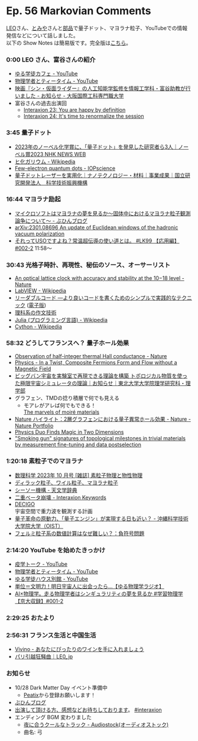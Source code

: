 # Ep. 56 Markovian Comments

[LEO](https://twitter.com/LE0_jp)さん、[とみや](https://twitter.com/TomiyaAkio)さんと[部品](https://twitter.com/tjmlab)で量子ドット、マヨラナ粒子、YouTubeでの情報発信などについて話しました。  
以下の Show Notes は簡易版です。完全版は[こちら](https://interaxion-podcast.github.io/56)。

### 0:00 LEO さん、富谷さんの紹介

- [ゆる学徒カフェ - YouTube](https://www.youtube.com/channel/UCayn-KD-Qjwa8ppQJ50bEAw/videos)
- [物理学者とティータイム - YouTube](https://www.youtube.com/@teatime_with_physicists)
- [映画『シン・仮面ライダー』の人工知能学監修を情報工学科・富谷助教が行いました - お知らせ - 大阪国際工科専門職大学](https://www.iput.ac.jp/osaka/news/13833/)
- 富谷さんの過去出演回
  - [Interaxion 23: You are happy by definition](https://interaxion-podcast.github.io/23)
  - [Interaxion 24: It's time to renormalize the session](https://interaxion-podcast.github.io/24)

### 3:45 量子ドット

- [2023年のノーベル化学賞に、「量子ドット」を発見した研究者ら3人｜ノーベル賞2023 NHK NEWS WEB](https://www3.nhk.or.jp/news/special/nobelprize/2023/chemistry/article_28.html)
- [ヒ化ガリウム - Wikipedia](https://ja.wikipedia.org/wiki/%E3%83%92%E5%8C%96%E3%82%AC%E3%83%AA%E3%82%A6%E3%83%A0)
- [Few-electron quantum dots - IOPscience](https://iopscience.iop.org/article/10.1088/0034-4885/64/6/201/meta)
- [量子ドットレーザーを実用化｜ナノテクノロジー・材料｜事業成果｜国立研究開発法人　科学技術振興機構](https://www.jst.go.jp/seika/bt123-124.html)

### 16:44 マヨラナ励起

- [マイクロソフトはマヨラナの夢を見るか～固体中におけるマヨラナ粒子観測論争について～ - ぶひんブログ](https://buhin-blog.blogspot.com/2022/08/blog-post.html)
- [arXiv:2301.08696 An update of Euclidean windows of the hadronic vacuum polarization](https://arxiv.org/abs/2301.08696)  
- [それってUSOですよね？常温超伝導の使い道とは。 #LK99 【応用編】 #002-2](https://youtu.be/yBLT32ZAWQQ&t=718) 11:58〜

### 30:43 光格子時計、再現性、秘伝のソース、オーサーリスト

- [An optical lattice clock with accuracy and stability at the 10−18 level - Nature](https://www.nature.com/articles/nature12941)
- [LabVIEW - Wikipedia](https://ja.wikipedia.org/wiki/LabVIEW)
- [リーダブルコード ―より良いコードを書くためのシンプルで実践的なテクニック](https://amzn.to/46hgVTV) ([電子版](https://www.oreilly.co.jp/books/9784873115658/))
- [理科系の作文技術](https://amzn.to/40ILIbd)
- [Julia (プログラミング言語) - Wikipedia](https://ja.wikipedia.org/wiki/Julia_(%E3%83%97%E3%83%AD%E3%82%B0%E3%83%A9%E3%83%9F%E3%83%B3%E3%82%B0%E8%A8%80%E8%AA%9E))
- [Cython - Wikipedia](https://ja.wikipedia.org/wiki/Cython)

### 58:32 どうしてフランスへ？ 量子ホール効果

- [Observation of half-integer thermal Hall conductance - Nature](https://www.nature.com/articles/s41586-018-0184-1)
- [Physics - In a Twist, Composite Fermions Form and Flow without a Magnetic Field](https://physics.aps.org/articles/v16/163)
- [ビッグバン宇宙を実験室で再現できる理論を構築 トポロジカル物質を使った極限宇宙シミュレータの理論｜お知らせ｜東北大学大学院理学研究科・理学部](https://www.sci.tohoku.ac.jp/news/20220517-12080.html)  
- グラフェン、TMDの捻り積層で何でも見える
  - モアレがアレば何でもできる！  
    [The marvels of moiré materials](https://www.nature.com/articles/s41578-021-00284-1)
- [Nature ハイライト：2層グラフェンにおける量子異常ホール効果 - Nature - Nature Portfolio](https://www.natureasia.com/ja-jp/nature/highlights/109666)
- [Physics Duo Finds Magic in Two Dimensions](https://www.quantamagazine.org/physics-duo-finds-magic-in-two-dimensions-20220816/)
- ["Smoking gun" signatures of topological milestones in trivial materials by measurement fine-tuning and data postselection](https://arxiv.org/abs/2309.09368)

### 1:20:18 素粒子でのマヨラナ

- [数理科学 2023年 10 月号 [雑誌] 素粒子物理と物性物理](https://amzn.to/40bh2PD)
- [ディラック粒子、ワイル粒子、マヨラナ粒子](https://wwwkm.phys.sci.osaka-u.ac.jp/info/syoukai/Majorana_and_lnv.htm)
- [シーソー機構 - 天文学辞典](https://astro-dic.jp/seesaw-mechanism/)
- [二重ベータ崩壊 - Interaxion Keywords](https://interaxion-podcast.github.io/keywords/dbd/)
- [DECIGO](http://tamago.mtk.nao.ac.jp/spacetime/decigo_j.html)  
  宇宙空間で重力波を観測する計画
- [量子革命の原動力、「量子エンジン」が実現する日も近い？ - 沖縄科学技術大学院大学（OIST）](https://www.oist.jp/ja/news-center/news/2023/9/28/powering-quantum-revolution-quantum-engines-horizon)
- [フェルミ粒子系の数値計算はなぜ難しい？：負符号問題](https://www.jstage.jst.go.jp/article/butsuri/71/9/71_594_1/_article/-char/ja)  

### 2:14:20 YouTube を始めたきっかけ

- [疫学トーク - YouTube](https://www.youtube.com/@ekigaku-talk)
- [物理学者とティータイム - YouTube](https://www.youtube.com/@teatime_with_physicists)
- [ゆる学徒ハウス別館 - YouTube](https://www.youtube.com/channel/UCpIKXghW7Z1vwyBmWXgrcBQ)
- [単位＝文明力！明日宇宙人に出会ったら…【ゆる物理学ラジオ】](https://youtu.be/FJJ7Xd7V8HY)
- [AI×物理学。走る物理学者はシンギュラリティの夢を見るか #学習物理学【京大収録】#001-2](https://youtu.be/hTHFlda88DM)

### 2:29:25 おたより

### 2:56:31 フランス生活と中国生活

- [Vivino - あなたにぴったりのワインを手に入れましょう](https://www.vivino.com/JP/ja/)
- [パリ引越狂騒曲｜LE0_jp](https://note.com/metoro/n/n5efa9438c0ec)

### お知らせ

- 10/28 Dark Matter Day イベント準備中
  - [Peatix](https://peatix.com/event/3724789)から登録お願いします！
- [ぶひんブログ](https://buhin-blog.blogspot.com/)
- [出演して頂ける方、感想などお待ちしております](https://interaxion-podcast.github.io/feedback/)。 [#interaxion](https://twitter.com/hashtag/interaxion)
- エンディング BGM 変わりました
  - [夜に合うクールなトラック - Audiostock(オーディオストック)](https://audiostock.jp/audio/1409484)
  - 曲名: 弓
